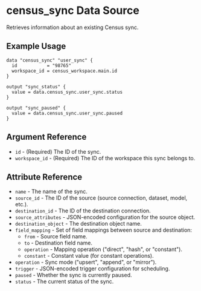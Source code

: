 # census_sync Data Source

Retrieves information about an existing Census sync.

## Example Usage

```hcl
data "census_sync" "user_sync" {
  id           = "98765"
  workspace_id = census_workspace.main.id
}

output "sync_status" {
  value = data.census_sync.user_sync.status
}

output "sync_paused" {
  value = data.census_sync.user_sync.paused
}
```

## Argument Reference

* `id` - (Required) The ID of the sync.
* `workspace_id` - (Required) The ID of the workspace this sync belongs to.

## Attribute Reference

* `name` - The name of the sync.
* `source_id` - The ID of the source (source connection, dataset, model, etc.).
* `destination_id` - The ID of the destination connection.
* `source_attributes` - JSON-encoded configuration for the source object.
* `destination_object` - The destination object name.
* `field_mapping` - Set of field mappings between source and destination:
  * `from` - Source field name.
  * `to` - Destination field name.
  * `operation` - Mapping operation ("direct", "hash", or "constant").
  * `constant` - Constant value (for constant operations).
* `operation` - Sync mode ("upsert", "append", or "mirror").
* `trigger` - JSON-encoded trigger configuration for scheduling.
* `paused` - Whether the sync is currently paused.
* `status` - The current status of the sync.